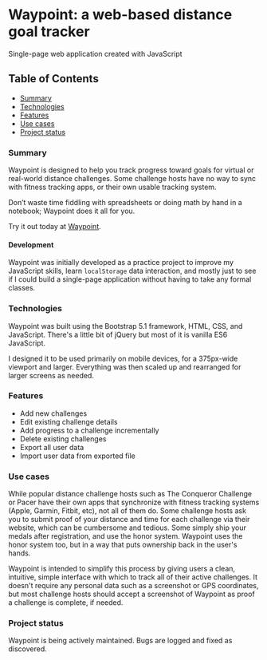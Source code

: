 # Waypoint: a web-based distance goal tracker
Single-page web application created with JavaScript

## Table of Contents
- [Summary](#summary)
- [Technologies](#technologies)
- [Features](#features)
- [Use cases](#use-cases)
- [Project status](#project-status)

### Summary
Waypoint is designed to help you track progress toward goals for virtual or real-world distance challenges. Some challenge hosts have no way to sync with fitness tracking apps, or their own usable tracking system.

Don’t waste time fiddling with spreadsheets or doing math by hand in a notebook; Waypoint does it all for you.

Try it out today at [Waypoint](https://waypointapp.net/).

#### Development
Waypoint was initially developed as a practice project to improve my JavaScript skills, learn `localStorage` data interaction, and mostly just to see if I could build a single-page application without having to take any formal classes.

### Technologies
Waypoint was built using the Bootstrap 5.1 framework, HTML, CSS, and JavaScript.  There's a little bit of jQuery but most of it is vanilla ES6 JavaScript.

I designed it to be used primarily on mobile devices, for a 375px-wide viewport and larger.  Everything was then scaled up and rearranged for larger screens as needed.

### Features
- Add new challenges
- Edit existing challenge details
- Add progress to a challenge incrementally
- Delete existing challenges
- Export all user data
- Import user data from exported file

### Use cases
While popular distance challenge hosts such as The Conqueror Challenge or Pacer have their own apps that synchronize with fitness tracking systems (Apple, Garmin, Fitbit, etc), not all of them do.  Some challenge hosts ask you to submit proof of your distance and time for each challenge via their website, which can be cumbersome and tedious.  Some simply ship your medals after registration, and use the honor system.  Waypoint uses the honor system too, but in a way that puts ownership back in the user's hands.

Waypoint is intended to simplify this process by giving users a clean, intuitive, simple interface with which to track all of their active challenges.  It doesn't require any personal data such as a screenshot or GPS coordinates, but most challenge hosts should accept a screenshot of Waypoint as proof a challenge is complete, if needed.

### Project status
Waypoint is being actively maintained.  Bugs are logged and fixed as discovered.

